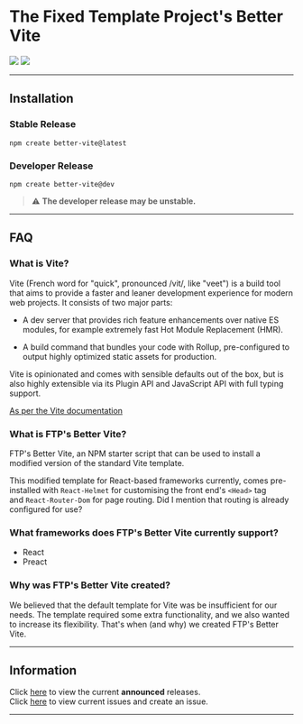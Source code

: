 # The Fixed Template Project's Better Vite

![](https://img.shields.io/npm/v/create-better-vite?style=flat-square&logo=npm&color=ff0000) ![](https://img.shields.io/npm/v/create-better-vite/dev?style=flat-square&logo=npm&color=f7ff00)

---

## Installation

### Stable Release
```
npm create better-vite@latest
```

### Developer Release
```
npm create better-vite@dev
```
> :warning: **The developer release may be unstable.**

---

## FAQ

### What is Vite?

Vite (French word for "quick", pronounced /vit/, like "veet") is a build tool that aims to provide a faster and leaner development experience for modern web projects. It consists of two major parts:

- A dev server that provides rich feature enhancements over native ES modules, for example extremely fast Hot Module Replacement (HMR).

- A build command that bundles your code with Rollup, pre-configured to output highly optimized static assets for production.

Vite is opinionated and comes with sensible defaults out of the box, but is also highly extensible via its Plugin API and JavaScript API with full typing support.

[As per the Vite documentation](https://vitejs.dev/guide/)

### What is FTP's Better Vite?

FTP's Better Vite, an NPM starter script that can be used to install a modified version of the standard Vite template. 

This modified template for React-based frameworks currently, comes pre-installed with `React-Helmet` for customising the front end's `<Head>` tag and `React-Router-Dom` for page routing. Did I mention that routing is already configured for use?

### What frameworks does FTP's Better Vite currently support?

- React
- Preact

### Why was FTP's Better Vite created?

We believed that the default template for Vite was be insufficient for our needs. The template required some extra functionality, and we also wanted to increase its flexibility.
That's when (and why) we created FTP's Better Vite.

---

## Information

Click [here](https://github.com/FixedTemplateProject/create-better-vite/releases) to view the current **announced** releases. <br/>
Click [here](https://github.com/FixedTemplateProject/create-better-vite/issues) to view current issues and create an issue.

---
